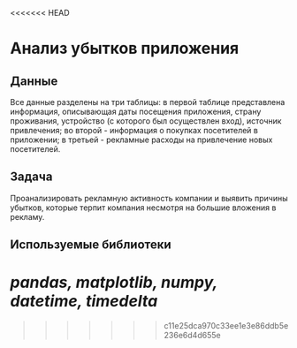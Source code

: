 <<<<<<< HEAD
# Анализ убытков приложения
## Данные
Все данные разделены на три таблицы: в первой таблице представлена информация, описывающая даты посещения приложения, страну проживания, устройство (с которого был осуществлен вход), источник привлечения; во второй - информация о покупках посетителей в приложении; в третьей - рекламные расходы на привлечение новых посетителей.

## Задача
Проанализировать рекламную активность компании и выявить причины убытков, которые терпит компания несмотря на большие вложения в рекламу.
 
## Используемые библиотеки
*pandas, matplotlib, numpy, datetime, timedelta*
=======

>>>>>>> c11e25dca970c33ee1e3e86ddb5e236e6d4d655e

